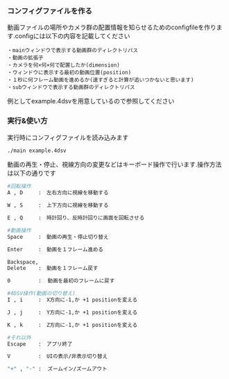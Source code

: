 ### コンフィグファイルを作る
動画ファイルの場所やカメラ群の配置情報を知らせるためのconfigfileを作ります.configには以下の内容を記載してください
```text
・mainウィンドウで表示する動画群のディレクトリパス
・動画の拡張子
・カメラを何×何×何で配置したか(dimension)
・ウィンドウに表示する最初の動画位置(position)
・１秒に何フレーム動画を進めるか(速すぎると計算が追いつかないと思います)
・subウィンドウで表示する動画群のディレクトリパス
```
例としてexample.4dsvを用意しているので参照してください

### 実行&使い方
実行時にコンフィグファイルを読み込みます
```bash
./main example.4dsv
```
動画の再生・停止、視線方向の変更などはキーボード操作で行います.操作方法は以下の通りです

```bash
#回転操作
A , D     :　左右方向に視線を移動する

W , S     :　上下方向に視線を移動する

E , Q     :　時計回り、反時計回りに画面を回転させる

#動画操作
Space     :　動画の再生・停止切り替え

Enter     :　動画を１フレーム進める

Backspace,
Delete    :　動画を１フレーム戻す

0         :  動画を最初のフレームに戻す

#4DSV操作(動画の切り替え)
I , i     :　X方向に-1,か +1 positionを変える

J , j     :　Y方向に-1,か +1 positionを変える

K , k     :　Z方向に-1,か +1 positionを変える

#それ以外
Escape    :　アプリ終了

V         :　UIの表示/非表示切り替え

"+" , "-" :  ズームイン/ズームアウト
```
